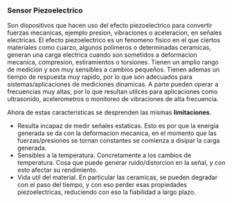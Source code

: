 ### Sensor Piezoelectrico 

Son dispositivos que hacen uso del efecto piezoelectrico para convertir fuerzas mecanicas, ejemplo presion, vibraciones o aceleracion, en señales electricas.
El efecto piezoelectrico es un fenomeno fisico en el que ciertos materiales como cuarzo, algunos polimeros o determinadas ceramicas, generan una carga electrica cuando son sometidos a deformacion mecanica, compresion, estiramientos o torsiones.
Tienen un amplio rango de medicion y son muy sensibles a cambios pequeños. Tienen ademas un tiempo de respuesta muy rapido, por lo que son adecuados para sistemas/aplicaciones de mediciones dinamicas.
A parte pueden operar a frecuencias muy altas, por lo que resultan utilces para aplicaciones como ultrasonido, acelerometros o monitoreo de vibraciones de alta frecuencia.

Ahora de estas caracteristicas se desprenden las mismas **limitaciones**.
 - Resulta incapaz de medir señales estaticas. Esto es por que la energia generada se da con la deformacion mecanica, en el momento que las fuerzas/presiones se tornan constantes se comienza a disipar la carga generada.
 - Sensibles a la temperatura. Concretamente a los cambios de temperatura. Cosa que puede generar ruido/distorcion en la señal, y con esto afectar su rendimiento.
 - Vida util del material. En particular las ceramicas, se pueden degradar con el paso del tiempo, y con eso perder esas propiedades piezoelectricas, reduciendo con eso la fiabilidad a largo plazo.